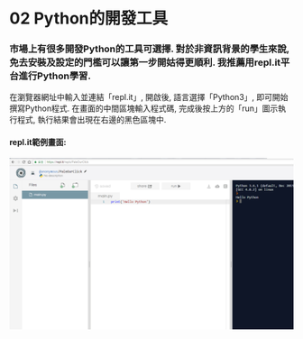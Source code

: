 # 02 Python的開發工具

### 市場上有很多開發Python的工具可選擇. 對於非資訊背景的學生來說, 免去安裝及設定的門檻可以讓第一步開姑得更順利. 我推薦用repl.it平台進行Python學習. 

在瀏覽器網址中輸入並連結「repl.it」, 開啟後, 語言選擇「Python3」, 即可開始撰寫Python程式.
在畫面的中間區塊輸入程式碼, 完成後按上方的「run」圖示執行程式, 執行結果會出現在右邊的黑色區塊中.

#### repl.it範例畫面:
![GitHub Logo](/images/02-1-1.jpg)



